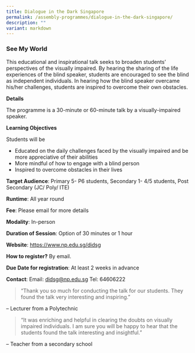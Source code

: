 ```yaml
---
title: Dialogue in the Dark Singapore
permalink: /assembly-programmes/dialogue-in-the-dark-singapore/
description: ""
variant: markdown
---
```

### See My World

This educational and inspirational talk seeks to broaden students’ perspectives of the visually impaired. By hearing the sharing of the life experiences of the blind speaker, students are encouraged to see the blind as independent individuals. In hearing how the blind speaker overcame his/her challenges, students are inspired to overcome their own obstacles.

**Details**

The programme is a 30-minute or 60-minute talk by a visually-impaired speaker.

**Learning Objectives**

Students will be 
* Educated on the daily challenges faced by the visually impaired and be more appreciative of their abilities 
* More mindful of how to engage with a blind person
* Inspired to overcome obstacles in their lives 

**Target Audience**: Primary 5- P6 students, Secondary 1- 4/5 students, Post Secondary (JC/ Poly/ ITE)

**Runtime**: All year round

**Fee**:  Please email for more details

**Modality**: In-person

**Duration of Session**: Option of 30 minutes or 1 hour

**Website**: https://www.np.edu.sg/didsg

**How to register?** By email.

**Due Date for registration**:  At least 2 weeks in advance

**Contact**: Email: didsg@np.edu.sg Tel: 64606222




> “Thank you so much for conducting the talk for our students. They found the talk very interesting and inspiring.”

– Lecturer from a Polytechnic
> 
> “It was enriching and helpful in clearing the doubts on visually impaired individuals. I am sure you will be happy to hear that the students found the talk interesting and insightful.”

– Teacher from a secondary school